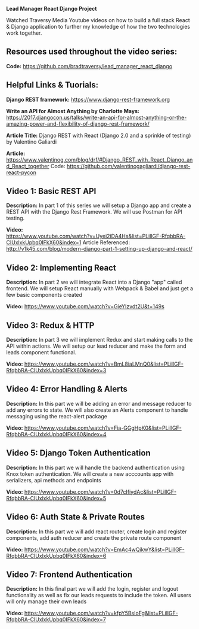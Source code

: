 **Lead Manager React Django Project**

Watched Traversy Media Youtube videos on how to build a full stack React & Django application to further my knowledge of how the two technologies work together.

## Resources used throughout the video series:

**Code:**
https://github.com/bradtraversy/lead_manager_react_django

## **Helpful Links & Tuorials:**

**Django REST framework:**
https://www.django-rest-framework.org

**Write an API for Almost Anything by Charlotte Mays:**
https://2017.djangocon.us/talks/write-an-api-for-almost-anything-or-the-amazing-power-and-flexibility-of-django-rest-framework/

**Article Title:**
Django REST with React (Django 2.0 and a sprinkle of testing) by Valentino Galiardi

**Article:**
https://www.valentinog.com/blog/drf/#Django_REST_with_React_Django_and_React_together
Code: https://github.com/valentinogagliardi/django-rest-react-pycon

## **Video 1: Basic REST API**

**Description:**
In part 1 of this series we will setup a Django app and create a REST API with the Django Rest Framework. We will use Postman for API testing.

**Video:**  
https://www.youtube.com/watch?v=Uyei2iDA4Hs&list=PLillGF-RfqbbRA-CIUxlxkUpbq0IFkX60&index=1
Article Referenced:
http://v1k45.com/blog/modern-django-part-1-setting-up-django-and-react/

## **Video 2: Implementing React**

**Description:**
In part 2 we will integrate React into a Django "app" called frontend. We will setup React manually with Webpack & Babel and just get a few basic components created

**Video:** https://www.youtube.com/watch?v=GieYIzvdt2U&t=149s

## **Video 3:** Redux & HTTP

**Description:**
In part 3 we will implement Redux and start making calls to the API within actions. We will setup our lead reducer and make the form and leads component functional.

**Video:**
https://www.youtube.com/watch?v=BmL8iaLMnQ0&list=PLillGF-RfqbbRA-CIUxlxkUpbq0IFkX60&index=3

## **Video 4:** Error Handling & Alerts

**Description:**
In this part we will be adding an error and message reducer to add any errors to state. We will also create an Alerts component to handle messaging using the react-alert package

**Video:**
https://www.youtube.com/watch?v=Fia-GGgHpK0&list=PLillGF-RfqbbRA-CIUxlxkUpbq0IFkX60&index=4

## **Video 5:** Django Token Authentication

**Description:**
In this part we will handle the backend authentication using Knox token authentication. We will create a new acccounts app with serializers, api methods and endpoints

**Video:**
https://www.youtube.com/watch?v=0d7cIfiydAc&list=PLillGF-RfqbbRA-CIUxlxkUpbq0IFkX60&index=5

## **Video 6:** Auth State & Private Routes

**Description:**
In this part we will add react router, create login and register components, add auth reducer and create the private route component

**Video:**
https://www.youtube.com/watch?v=EmAc4wQikwY&list=PLillGF-RfqbbRA-CIUxlxkUpbq0IFkX60&index=6

## **Video 7:** Frontend Authentication

**Description:**
In this final part we will add the login, register and logout functionality as well as fix our leads requests to include the token. All users will only manage their own leads

**Video:**
https://www.youtube.com/watch?v=kfpY5BsIoFg&list=PLillGF-RfqbbRA-CIUxlxkUpbq0IFkX60&index=7
